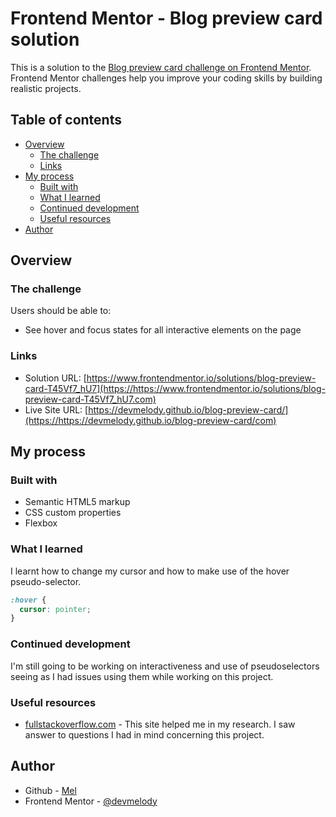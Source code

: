 # Frontend Mentor - Blog preview card solution

This is a solution to the [Blog preview card challenge on Frontend Mentor](https://www.frontendmentor.io/challenges/blog-preview-card-ckPaj01IcS). Frontend Mentor challenges help you improve your coding skills by building realistic projects. 

## Table of contents

- [Overview](#overview)
  - [The challenge](#the-challenge)
  - [Links](#links)
- [My process](#my-process)
  - [Built with](#built-with)
  - [What I learned](#what-i-learned)
  - [Continued development](#continued-development)
  - [Useful resources](#useful-resources)
- [Author](#author)


## Overview

### The challenge

Users should be able to:

- See hover and focus states for all interactive elements on the page


### Links

- Solution URL: [https://www.frontendmentor.io/solutions/blog-preview-card-T45Vf7_hU7](https://https://www.frontendmentor.io/solutions/blog-preview-card-T45Vf7_hU7.com)
- Live Site URL: [https://devmelody.github.io/blog-preview-card/](https://https://devmelody.github.io/blog-preview-card/com)

## My process

### Built with

- Semantic HTML5 markup
- CSS custom properties
- Flexbox



### What I learned

I learnt how to change my cursor and how to make use of the hover pseudo-selector.


```css
:hover {
  cursor: pointer;
}
```


### Continued development
I'm still going to be working on interactiveness and use of pseudoselectors seeing as I had issues using them while working on this project.

### Useful resources

- [fullstackoverflow.com](https://www.fullstackoverflow.com) - This site helped me in my research. I saw answer to questions I had in mind concerning this project.


## Author


- Github - [Mel](https://github.com/devmelody)
- Frontend Mentor - [@devmelody](https://www.frontendmentor.io/profile/devmelody)
